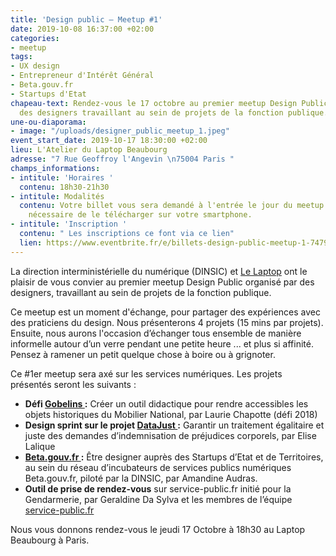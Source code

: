 ```yaml
---
title: 'Design public – Meetup #1'
date: 2019-10-08 16:37:00 +02:00
categories:
- meetup
tags:
- UX design
- Entrepreneur d'Intérêt Général
- Beta.gouv.fr
- Startups d'Etat
chapeau-text: Rendez-vous le 17 octobre au premier meetup Design Public organisé par
  des designers travaillant au sein de projets de la fonction publique.
une-ou-diaporama:
- image: "/uploads/designer_public_meetup_1.jpeg"
event_start_date: 2019-10-17 18:30:00 +02:00
lieu: L'Atelier du Laptop Beaubourg
adresse: "7 Rue Geoffroy l'Angevin \n75004 Paris "
champs_informations:
- intitule: 'Horaires '
  contenu: 18h30-21h30
- intitule: Modalités
  contenu: Votre billet vous sera demandé à l'entrée le jour du meetup. Il est donc
    nécessaire de le télécharger sur votre smartphone.
- intitule: 'Inscription '
  contenu: " Les inscriptions ce font via ce lien"
  lien: https://www.eventbrite.fr/e/billets-design-public-meetup-1-74790669907
---
```


La direction interministérielle du numérique (DINSIC) et [Le Laptop](https://www.lelaptop.com/) ont le plaisir de vous convier au premier meetup Design Public organisé par des designers, travaillant au sein de projets de la fonction publique.

Ce meetup est un moment d'échange, pour partager des expériences avec des praticiens du design. Nous présenterons 4 projets (15 mins par projets). Ensuite, nous aurons l'occasion d’échanger tous ensemble de manière informelle autour d’un verre pendant une petite heure ... et plus si affinité. Pensez à ramener un petit quelque chose à boire ou à grignoter.

Ce #1er meetup sera axé sur les services numériques. Les projets présentés seront les suivants :

* **Défi [Gobelins ](https://entrepreneur-interet-general.etalab.gouv.fr/defis/2018/gobelins.html):** Créer un outil didactique pour rendre accessibles les objets historiques du Mobilier National, par Laurie Chapotte (défi 2018)
* **Design sprint sur le projet [DataJust ](http://%20https//entrepreneur-interet-general.etalab.gouv.fr/defis/2019/datajust.html):** Garantir un traitement égalitaire et juste des demandes d’indemnisation de préjudices corporels, par Elise Lalique
* **[Beta.gouv.fr ](https://beta.gouv.fr/) :** Être designer auprès des Startups d’Etat et de Territoires, au sein du réseau d’incubateurs de services publics numériques Beta.gouv.fr, piloté par la DINSIC, par Amandine Audras.
* **Outil de prise de rendez-vous** sur service-public.fr initié pour la Gendarmerie, par Geraldine Da Sylva et les membres de l’équipe [service-public.fr](http://service-public.fr/)

Nous vous donnons rendez-vous le jeudi 17 Octobre à 18h30 au Laptop Beaubourg à Paris.